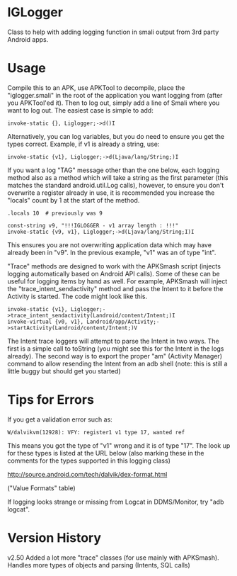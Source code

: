 IGLogger
========

Class to help with adding logging function in smali output from 3rd party Android apps.

Usage
=====

Compile this to an APK, use APKTool to decompile, place the "iglogger.smali" in the
root of the application you want logging from (after you APKTool'ed it). Then to 
log out, simply add a line of Smali where you want to log out. The easiest case
is simple to add:

	invoke-static {}, Liglogger;->d()I 

Alternatively, you can log variables, but you do need to ensure you get the types
correct. Example, if v1 is already a string, use:

	invoke-static {v1}, Liglogger;->d(Ljava/lang/String;)I 

If you want a log "TAG" message other than the one below, each logging method also
as a method which will take a string as the first parameter (this matches the standard
android.util.Log calls), however, to ensure you don't overwrite a register already in use,
it is recommended you increase the "locals" count by 1 at the start of the method.

 	.locals 10  # previously was 9
    
	const-string v9, "!!!IGLOGGER - v1 array length : !!!"
	invoke-static {v9, v1}, Liglogger;->d(Ljava/lang/String;I)I 

This ensures you are not overwriting application data which may have already been in "v9". 
In the previous example, "v1" was an of type "int".

"Trace" methods are designed to work with the APKSmash script (injects logging
automatically based on Android API calls). Some of these can be useful for logging items
by hand as well. For example, APKSmash will inject the "trace_intent_sendactivity" method
and pass the Intent to it before the Activity is started. The code might look like this.

    invoke-static {v1}, Liglogger;->trace_intent_sendactivity(Landroid/content/Intent;)I
    invoke-virtual {v0, v1}, Landroid/app/Activity;->startActivity(Landroid/content/Intent;)V

The Intent trace loggers will attempt to parse the Intent in two ways. The first is a simple
call to toString (you might see this for the Intent in the logs already). The second way
is to export the proper "am" (Activity Manager) command to allow resending the Intent
from an adb shell (note: this is still a little buggy but should get you started)
    

Tips for Errors 
===============

If you get a validation error such as:

	W/dalvikvm(12928): VFY: register1 v1 type 17, wanted ref
 
This means you got the type of "v1" wrong and it is of type "17". The look up for these
types is listed at the URL below (also marking these in the comments for the types supported
in this logging class)

http://source.android.com/tech/dalvik/dex-format.html

("Value Formats" table)

If logging looks strange or missing from Logcat in DDMS/Monitor, try "adb logcat". 

Version History
===============

v2.50 
 Added a lot more "trace" classes (for use mainly with APKSmash).
 Handles more types of objects and parsing (Intents, SQL calls)
	